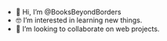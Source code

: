 - 🫥 Hi, I’m @BooksBeyondBorders
- 🤓 I’m interested in learning new things.
- 🦾 I’m looking to collaborate on web projects.
